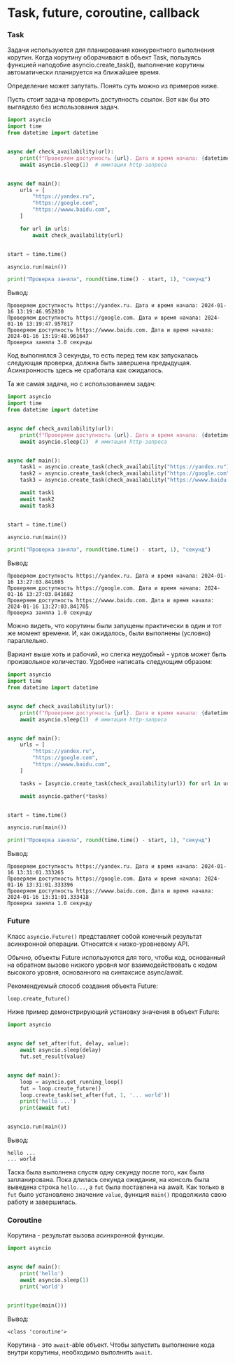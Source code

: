 # Task, future, coroutine, callback

### Task

Задачи используются для планирования конкурентного выполнения корутин. Когда корутину оборачивают 
в объект Task, пользуясь функцией наподобие asyncio.create_task(), выполнение корутины автоматически 
планируется на ближайшее время.

Определение может запутать. Понять суть можно из примеров ниже. 

Пусть стоит задача проверить доступность ссылок. Вот как бы это выглядело без использования задач.

```python
import asyncio
import time
from datetime import datetime


async def check_availability(url):
    print(f"Проверяем доступность {url}. Дата и время начала: {datetime.now()}")
    await asyncio.sleep(1)  # имитация http-запроса


async def main():
    urls = [
        "https://yandex.ru",
        "https://google.com",
        "https://wwww.baidu.com",
    ]

    for url in urls:
        await check_availability(url)


start = time.time()

asyncio.run(main())

print("Проверка заняла", round(time.time() - start, 1), "секунд")
```

Вывод:

```text
Проверяем доступность https://yandex.ru. Дата и время начала: 2024-01-16 13:19:46.952830
Проверяем доступность https://google.com. Дата и время начала: 2024-01-16 13:19:47.957817
Проверяем доступность https://wwww.baidu.com. Дата и время начала: 2024-01-16 13:19:48.961647
Проверка заняла 3.0 секунды
```

Код выполнялся 3 секунды, то есть перед тем как запускалась следующая проверка, должна быть
завершена предыдущая. Асинхронность здесь не сработала как ожидалось.

Та же самая задача, но с использованием задач:

```python
import asyncio
import time
from datetime import datetime


async def check_availability(url):
    print(f"Проверяем доступность {url}. Дата и время начала: {datetime.now()}")
    await asyncio.sleep(1)  # имитация http-запроса


async def main():
    task1 = asyncio.create_task(check_availability("https://yandex.ru"))
    task2 = asyncio.create_task(check_availability("https://google.com"))
    task3 = asyncio.create_task(check_availability("https://wwww.baidu.com"))

    await task1
    await task2
    await task3


start = time.time()

asyncio.run(main())

print("Проверка заняла", round(time.time() - start, 1), "секунд")
```

Вывод:

```text
Проверяем доступность https://yandex.ru. Дата и время начала: 2024-01-16 13:27:03.841605
Проверяем доступность https://google.com. Дата и время начала: 2024-01-16 13:27:03.841682
Проверяем доступность https://wwww.baidu.com. Дата и время начала: 2024-01-16 13:27:03.841705
Проверка заняла 1.0 секунду
```

Можно видеть, что корутины были запущены практически в один и тот же момент времени. И, как ожидалось,
были выполнены (условно) параллельно. 

Вариант выше хоть и рабочий, но слегка неудобный - урлов может быть произвольное количество. 
Удобнее написать следующим образом:

```python
import asyncio
import time
from datetime import datetime


async def check_availability(url):
    print(f"Проверяем доступность {url}. Дата и время начала: {datetime.now()}")
    await asyncio.sleep(1)  # имитация http-запроса


async def main():
    urls = [
        "https://yandex.ru",
        "https://google.com",
        "https://wwww.baidu.com",
    ]

    tasks = [asyncio.create_task(check_availability(url)) for url in urls]

    await asyncio.gather(*tasks)


start = time.time()

asyncio.run(main())

print("Проверка заняла", round(time.time() - start, 1), "секунд")
```

Вывод:

```text
Проверяем доступность https://yandex.ru. Дата и время начала: 2024-01-16 13:31:01.333265
Проверяем доступность https://google.com. Дата и время начала: 2024-01-16 13:31:01.333396
Проверяем доступность https://wwww.baidu.com. Дата и время начала: 2024-01-16 13:31:01.333418
Проверка заняла 1.0 секунду
```

### Future

Класс `asyncio.Future()` представляет собой конечный результат асинхронной операции. 
Относится к низко-уровневому API.

Обычно, объекты Future используются для того, чтобы код, основанный на обратном вызове низкого 
уровня мог взаимодействовать с кодом высокого уровня, основанного на синтаксисе async/await. 

Рекомендуемый способ создания объекта Future:

```python
loop.create_future()
```

Ниже пример демонстрирующий установку значения в объект Future:

```python
import asyncio


async def set_after(fut, delay, value):
    await asyncio.sleep(delay)
    fut.set_result(value)


async def main():
    loop = asyncio.get_running_loop()
    fut = loop.create_future()
    loop.create_task(set_after(fut, 1, '... world'))
    print('hello ...')
    print(await fut)


asyncio.run(main())
```
 
Вывод:

```text
hello ...
... world
```

Таска была выполнена спустя одну секунду после того, как была запланирована. Пока длилась секунда ожидания, 
на консоль была выведена строка `hello...`, а `fut` была поставлена на await. Как только в `fut` было установлено
значение `value`, функция `main()` продолжила свою работу и завершилась.

### Coroutine

Корутина - результат вызова асинхронной функции.

```python
import asyncio


async def main():
    print('hello')
    await asyncio.sleep(1)
    print('world')


print(type(main()))
```

Вывод:

```text
<class 'coroutine'>
```

Корутина - это `await`-able объект. Чтобы запустить выполнение кода внутри корутины,
необходимо выполнить `await`.

